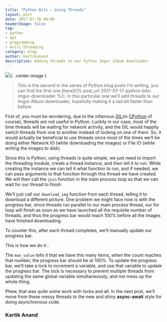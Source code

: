 ```yaml
---
title: "Python Bits — Using Threads"
layout: post
date: 2017-07-30 09:00
headerImage: false
tag:
- python
- api
- programming
- multi-threading
category: blog
author: kartikanand
description: Adding threads to our Python Imgur album downloader
---
```


![](https://cdn-images-1.medium.com/max/1600/1*QizxjQI0lGert9Fv6q3Vfw.jpeg){: .center-image }

> This is the second in the series of Python blog posts I’m writing, you can find
> the first one
> [here]({% post_url 2017-07-17-python-bits-imgur-downloader %}).
> In this particular one we’ll add threads to our Imgur Album downloader,
> hopefully making it a tad bit faster than before.

First of, you must be wondering, due to the infamous
[GIL](https://wiki.python.org/moin/GlobalInterpreterLock)(in
[CPython](https://stackoverflow.com/questions/17130975/python-vs-cpython) of
course), threads are not useful in Python. Luckily in our case, most of the time
threads will be waiting for network activity, and the GIL would happily switch
threads from one to another instead of locking on one of them. So, it would
actually be beneficial to use threads since most of the times we’ll be doing
either Network IO (while downloading the images) or File IO (while writing the
images to disk)

Since this is Python, using threads is quite simple, we just need to import the
threading module, create a thread instance, and then tell it to run. While
creating the instance we can tell it what function to run, and if needed, we can
pass arguments to that function through this thread we have created. We will
then call the `join` function in the main process loop so that we can wait for
our thread to finish

<script src="https://gist.github.com/kartikanand/7b5307cfd85af075a1eb787df9212f7d.js"></script>

We’ll just call our `download_img` function from each thread, telling it to
download a different picture. One problem we might face now is with the progress
bar, since threads run parallel to our main process thread, our for loop will
finish as soon as we have launched all the requisite number of threads, and thus
the progress bar would reach 100% before all the images have finished
downloading.

To counter this, after each thread completes, we’ll manually update our progress
bar.

This is how we do it :

<script src="https://gist.github.com/kartikanand/cfc6f18f0ebc667ea847962cf3fb7851.js"></script>

The `max_value` tells it that we have this many items, when the count reaches
that number, the progress bar should be at 100%. To update the progress bar,
we’ll take a lock to increment a variable, and use that variable to update the
progress bar. The lock is necessary to prevent multiple threads from updating
the same global variable simultaneously, and not mess up the whole thing.

<script src="https://gist.github.com/kartikanand/4e8ca7e24a4c7b61debb127ff947644c.js"></script>

Phew, that was quite some work with locks and all. In the next post, we’ll move
from these messy threads to the new and shiny **async-await** style for doing
asynchronous code.

### Kartik Anand

